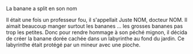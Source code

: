 La banane a split en son nom

Il était une fois un professeur fou, il s'appellait Juste NOM, docteur NOM.
Il aimait beaucoup manger surtout les bananes ... les grosses bananes pas trop les petites.
Donc pour rendre hommage à son péché mignon, il décida de créer la banane dorée cachée dans un labyrinthe au fond du jardin.
Ce labyrinthe était protégé par un mineur avec une pioche.

